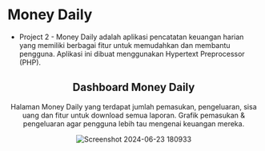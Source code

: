 # Money Daily

- Project 2 - Money Daily adalah aplikasi pencatatan keuangan harian yang memiliki berbagai fitur untuk memudahkan dan membantu pengguna. Aplikasi ini dibuat menggunakan Hypertext Preprocessor (PHP).

<div align="center">

## Dashboard Money Daily

Halaman Money Daily yang terdapat jumlah pemasukan, pengeluaran, sisa uang dan fitur untuk download semua laporan. Grafik pemasukan & pengeluaran agar pengguna lebih tau mengenai keuangan mereka.

![Screenshot 2024-06-23 180933](https://github.com/Fedhira/Money-Daily/assets/93858982/8d411111-aa13-4b6f-9d26-9cea0343e9c4)

</div>
